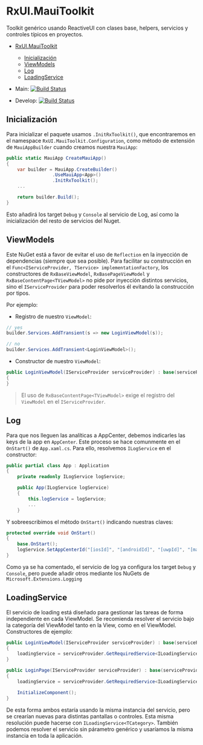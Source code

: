 # RxUI.MauiToolkit

Toolkit genérico usando ReactiveUI con clases base, helpers, servicios y controles típicos en proyectos.

- [RxUI.MauiToolkit](#rxuimauitoolkit)
	- [Inicialización](#inicialización)
	- [ViewModels](#viewmodels)
	- [Log](#log)
	- [LoadingService](#loadingservice)

 - Main: [![Build Status](https://marcoantonioblanco.visualstudio.com/RxUI.MauiToolkit/_apis/build/status/marcoablanco.RxUI.MauiToolkit?branchName=main)](https://marcoantonioblanco.visualstudio.com/RxUI.MauiToolkit/_build/latest?definitionId=2&branchName=main)
 - Develop: [![Build Status](https://marcoantonioblanco.visualstudio.com/RxUI.MauiToolkit/_apis/build/status/Develop%20CI?branchName=develop)](https://marcoantonioblanco.visualstudio.com/RxUI.MauiToolkit/_build/latest?definitionId=3&branchName=develop)

## Inicialización
Para inicializar el paquete usamos `.InitRxToolkit()`, que encontraremos en el namespace `RxUI.MauiToolkit.Configuration`, como método de extensión de `MauiAppBuilder` cuando creamos nuestra `MauiApp`:

```csharp
public static MauiApp CreateMauiApp()
{
	var builder = MauiApp.CreateBuilder()
			     .UseMauiApp<App>()
			     .InitRxToolkit();
	...

	return builder.Build();
}
```

Esto añadirá los target `Debug` y `Console` al servicio de Log, así como la inicialización del resto de servicios del Nuget.

## ViewModels

Este NuGet está a favor de evitar el uso de `Reflection` en la inyección de dependencias (siempre que sea posible). Para facilitar su construcción en el `Func<IServiceProvider, TService> implementationFactory`, los constructores de `RxBaseViewModel`, `RxBasePageViewModel` y `RxBaseContentPage<TViewModel>` no pide por inyección distintos servicios, sino el `IServiceProvider` para poder resolverlos él evitando la construcción por tipos.

Por ejemplo:
- Registro de nuestro `ViewModel`:
```csharp
// yes
builder.Services.AddTransient(s => new LoginViewModel(s));

// no
builder.Services.AddTransient<LoginViewModel>();
```
- Constructor de nuestro `ViewModel`:
```csharp
public LoginViewModel(IServiceProvider serviceProvider) : base(serviceProvider)
{
}
```

> El uso de `RxBaseContentPage<TViewModel>` exige el registro del `ViewModel` en el `IServiceProvider`.


## Log
Para que nos lleguen las analíticas a AppCenter, debemos indicarles las keys de la app en `AppCenter`. Este proceso se hace comunmente en el `OnStart()` de `App.xaml.cs`. Para ello, resolvemos `ILogService` en el constructor:

```csharp
public partial class App : Application
{
	private readonly ILogService logService;

	public App(ILogService logService)
	{
		this.logService = logService;
		...
	}
```

Y sobreescribimos el método `OnStart()` indicando nuestras claves:
```csharp
protected override void OnStart()
{
	base.OnStart();
	logService.SetAppCenterId("[iosId]", "[androidId]", "[uwpId]", "[macosId]"); ;
}
```


Como ya se ha comentado, el servicio de log ya configura los target `Debug` y `Console`, pero puede añadir otros mediante los NuGets de `Microsoft.Extensions.Logging`

## LoadingService

El servicio de loading está diseñado para gestionar las tareas de forma independiente en cada ViewModel. Se recomienda resolver el servicio bajo la categoría del ViewModel tanto en la View, como en el ViewModel. Constructores de ejemplo:

```csharp
public LoginViewModel(IServiceProvider serviceProvider) : base(serviceProvider)
{
	loadingService = serviceProvider.GetRequiredService<ILoadingService<LoginViewModel>>();
}
```
```csharp
public LoginPage(IServiceProvider serviceProvider) : base(serviceProvider)
{
	loadingService = serviceProvider.GetRequiredService<ILoadingService<LoginViewModel>>();

	InitializeComponent();
}
```

De esta forma ambos estaría usando la misma instancia del servicio, pero se crearían nuevas para distintas pantallas o controles. Esta misma resolución puede hacerse con `ILoadingService<TCategory>`.
También podemos resolver el servicio sin párametro genérico y usaríamos la misma instancia en toda la aplicación.
